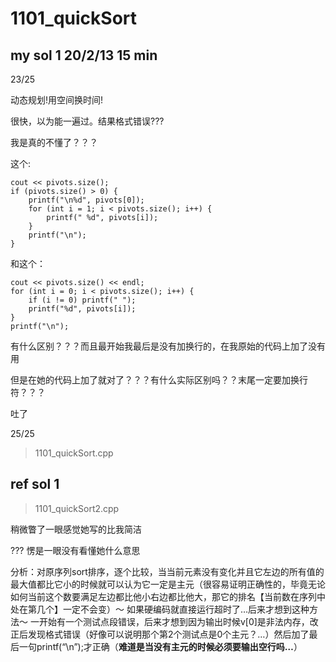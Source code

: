 # 1101_quickSort

## my sol 1     20/2/13     15 min

23/25

动态规划!用空间换时间!

很快，以为能一遍过。结果格式错误???

我是真的不懂了？？？

这个:
```
cout << pivots.size();
if (pivots.size() > 0) {
    printf("\n%d", pivots[0]);
    for (int i = 1; i < pivots.size(); i++) {
        printf(" %d", pivots[i]);
    }
    printf("\n");
}
```

和这个：
```
cout << pivots.size() << endl;
for (int i = 0; i < pivots.size(); i++) {
    if (i != 0) printf(" ");
    printf("%d", pivots[i]);
}
printf("\n");
```

有什么区别？？？而且最开始我最后是没有加换行的，在我原始的代码上加了没有用

但是在她的代码上加了就对了？？？有什么实际区别吗？？末尾一定要加换行符？？？

吐了

25/25

> 1101_quickSort.cpp

## ref sol 1

> 1101_quickSort2.cpp

稍微瞥了一眼感觉她写的比我简洁

??? 愣是一眼没有看懂她什么意思

分析：对原序列sort排序，逐个比较，当当前元素没有变化并且它左边的所有值的最大值都比它小的时候就可以认为它一定是主元（很容易证明正确性的，毕竟无论如何当前这个数要满足左边都比他小右边都比他大，那它的排名【当前数在序列中处在第几个】一定不会变）～
如果硬编码就直接运行超时了…后来才想到这种方法～
一开始有一个测试点段错误，后来才想到因为输出时候v[0]是非法内存，改正后发现格式错误（好像可以说明那个第2个测试点是0个主元？…）然后加了最后一句printf(“\n”);才正确（**难道是当没有主元的时候必须要输出空行吗…**）